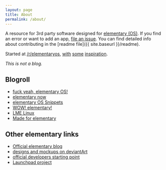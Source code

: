```yaml
---
layout: page
title: About
permalink: /about/
---
```


A resource for 3rd party software designed for [elementary (OS)](http://elementary.io). If you find an error or want to add an app, [file an issue](https://github.com/quassy/elementary-apps/issues/new). You can find detailed info about contributing in the [readme file]({{ site.baseurl }}/readme).

Started at [/r/elementaryos](http://www.reddit.com/r/elementaryos/comments/2r0xey/third_party_development_and_apps/), [with](http://madeforelementary.tumblr.com/) [some](https://github.com/PerfectCarl/elementary-apps) [inspiration](https://github.com/elementary-fr/ideas).

*This is not a blog.* 

## Blogroll

* [fuck yeah, elementary OS!](http://fuckyeah-elementaryos.tumblr.com/#2015-05-04)
* [elementary now](http://www.elementarynow.com/#2015-04-18)
* [elementary OS Snippets](http://eos-snippets.blogspot.com/#2015-04-17)
* [WOW! elementary!](http://wowelementary.com/#2015-04-13)
* [LME Linux](http://lmelinux.net/#2015-04-08)
* [Made for elementary](http://madeforelementary.tumblr.com/#2015-02-14)

## Other elementary links

* [Official elementary blog](http://blog.elementary.io/#2015-04-29)
* [designs and mockups on deviantArt](http://elementaryos.deviantart.com/)
* [official developers starting point](http://elementary.io/developer)
* [Launchpad project](https://launchpad.net/elementary/)